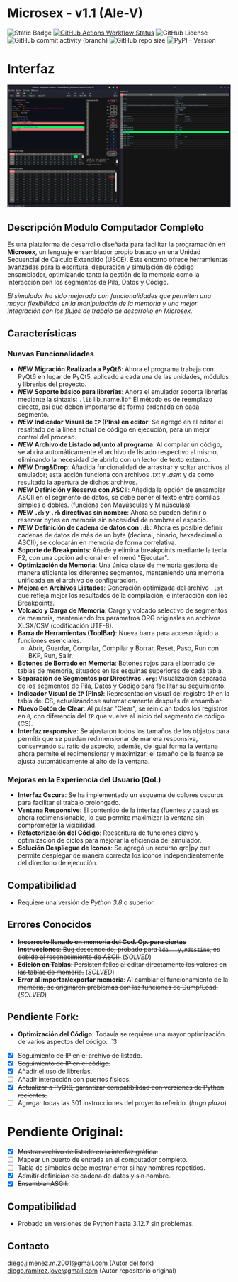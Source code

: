 # Microsex - v1.1 (Ale-V)

![Static Badge](https://img.shields.io/badge/VERSION-v1.1_rev2-brightgreen?style=for-the-badge&logo=json&logoColor=black&label=VERSION&labelColor=white&color=brightgreen)
[![GitHub Actions Workflow Status](https://img.shields.io/github/actions/workflow/status/LeoDAJM/microsex/.github%2Fworkflows%2Fpython-package.yml?branch=master&style=for-the-badge&logo=python&logoColor=white&label=Python%203.8%2B&labelColor=101010)](https://www.python.org/downloads/)
![GitHub License](https://img.shields.io/github/license/LeoDAJM/microsex?style=for-the-badge&logo=conventionalcommits&logoColor=white&label=Licence&labelColor=101010&color=orange)
![GitHub commit activity (branch)](https://img.shields.io/github/commit-activity/w/LeoDAJM/microsex/pyqt6?style=for-the-badge&logo=comma&logoColor=white&label=Commits&labelColor=101010)
![GitHub repo size](https://img.shields.io/github/repo-size/LeoDAJM/microsex?style=for-the-badge&logo=files&logoColor=white&label=SIZE&labelColor=101010)
![PyPI - Version](https://img.shields.io/pypi/v/pyqt6?style=for-the-badge&logo=qt&logoColor=white&label=PyQt6&labelColor=101010)

# Interfaz

![Poster_UI](__img/poster.png?raw=true)

## Descripción Modulo Computador Completo

Es una plataforma de desarrollo diseñada para facilitar la programación en **Microsex**, un lenguaje ensamblador propio basado en una Unidad Secuencial de Cálculo Extendido (USCE). Este entorno ofrece herramientas avanzadas para la escritura, depuración y simulación de código ensamblador, optimizando tanto la gestión de la memoria como la interacción con los segmentos de Pila, Datos y Código.

*El simulador ha sido mejorado con funcionalidades que permiten una mayor flexibilidad en la manipulación de la memoria y una mejor integración con los flujos de trabajo de desarrollo en Microsex.*

## Características

### **Nuevas Funcionalidades**

- ***NEW*** **Migración Realizada a PyQt6**: Ahora el programa trabaja con PyQt6 en lugar de PyQt5, aplicado a cada una de las unidades, módulos y librerías del proyecto. 
- ***NEW*** **Soporte básico para librerías**: Ahora el emulador soporta librerías mediante la sintaxis:
            `.lib` lib_name.lib*
El método es de reemplazo directo, así que deben importarse de forma ordenada en cada segmento.
- ***NEW*** **Indicador Visual de `IP` (PIns) en editor**: Se agregó en el editor el resaltado de la línea actual de código en ejecución, para un mejor control del proceso.
- ***NEW*** **Archivo de Listado adjunto al programa**: Al compilar un código, se abrirá automáticamente el archivo de listado respectivo al mismo, eliminando la necesidad de abrirlo con un lector de texto externo.
- ***NEW*** **Drag&Drop**: Añadida funcionalidad de arrastrar y soltar archivos al emulador; esta acción funciona con archivos *.txt* y *.asm* y da como resultado la apertura de dichos archivos.
- ***NEW*** **Definición y Reserva con ASCII**: Añadida la opción de ensamblar ASCII en el segmento de datos, se debe poner el texto entre comillas simples o dobles. (funciona con Mayúsculas y Minúsculas)
- ***NEW*** **`.db` y `.rb` directivas sin nombre**: Ahora se pueden definir o reservar bytes en memoria sin necesidad de nombrar el espacio.
- ***NEW*** **Definición de cadena de datos con `.db`**: Ahora es posible definir cadenas de datos de más de un byte (decimal, binario, hexadecimal o ASCII), se colocarán en memoria de forma correlativa.
- **Soporte de Breakpoints**: Añade y elimina breakpoints mediante la tecla F2, con una opción adicional en el menú "Ejecutar".
- **Optimización de Memoria**: Una única clase de memoria gestiona de manera eficiente los diferentes segmentos, manteniendo una memoria unificada en el archivo de configuración.
- **Mejora en Archivos Listados**: Generación optimizada del archivo `.lst` que refleja mejor los resultados de la compilación, e interacción con los Breakpoints.
- **Volcado y Carga de Memoria**: Carga y volcado selectivo de segmentos de memoria, manteniendo los parámetros ORG originales en archivos XLSX/CSV (codificación UTF-8).
- **Barra de Herramientas (ToolBar)**: Nueva barra para acceso rápido a funciones esenciales.
    - Abrir, Guardar, Compilar, Compilar y Borrar, Reset, Paso, Run con BKP, Run, Salir.
- **Botones de Borrado en Memoria**: Botones rojos para el borrado de tablas de memoria, situados en las esquinas superiores de cada tabla.
- **Separación de Segmentos por Directivas `.org`**: Visualización separada de los segmentos de Pila, Datos y Código para facilitar su seguimiento.
- **Indicador Visual de `IP` (PIns)**: Representación visual del registro `IP` en la tabla del CS, actualizándose automáticamente después de ensamblar.
- **Nuevo Botón de Clear**: Al pulsar "Clear", se reinician todos los registros en `0`, con diferencia del `IP` que vuelve al inicio del segmento de código (CS).
- **Interfaz responsive**: Se ajustaron todos los tamaños de los objetos para permitir que se puedan redimensionar de manera responsiva, conservando su ratio de aspecto, además, de igual forma la ventana ahora permite el redimensionar y maximizar; el tamaño de la fuente se ajusta automáticamente al alto de la ventana. 

### **Mejoras en la Experiencia del Usuario (QoL)**
- **Interfaz Oscura**: Se ha implementado un esquema de colores oscuros para facilitar el trabajo prolongado.
- **Ventana Responsive**: El contenido de la interfaz (fuentes y cajas) es ahora redimensionable, lo que permite maximizar la ventana sin comprometer la visibilidad.
- **Refactorización del Código**: Reescritura de funciones clave y optimización de ciclos para mejorar la eficiencia del simulador.
- **Solución Despliegue de Iconos**: Se agregó un recurso qrc|py que permite desplegar de manera correcta los iconos independientemente del directorio de ejecución.

## Compatibilidad

- Requiere una versión de *Python 3.8* o superior.

## Errores Conocidos

- ~~**Incorrecto llenado en memoria del Cod. Op. para ciertas instrucciones**: Bug desconocido, probado para `lda	y,#destino`, es debido al reconocimiento de ASCII.~~ (*SOLVED*)
- ~~**Edición en Tablas**: Persisten fallos al editar directamente los valores en las tablas de memoria.~~ (*SOLVED*)
- ~~**Error al importar/exportar memoria**: Al cambiar el funcionamiento de la memoria, se originaron problemas con las funciones de Dump/Load.~~ (*SOLVED*)

## Pendiente Fork:

- **Optimización del Código**: Todavía se requiere una mayor optimización de varios aspectos del código. :´3
- [X] ~~Seguimiento de IP en el archivo de listado.~~
- [X] ~~Seguimiento de IP en el código.~~
- [X] Añadir el uso de librerías.
- [ ] Añadir interacción con puertos físicos.
- [X] ~~Actualizar a PyQt6, garantizar compatibilidad con versiones de Python recientes.~~
- [ ] Agregar todas las 301 instrucciones del proyecto referido. (*largo plazo*)

# Pendiente Original:

- [X] ~~Mostrar archivo de listado en la interfaz gráfica.~~
- [ ] Mapear un puerto de entrada en el computador completo.
- [ ] Tabla de símbolos debe mostrar error si hay nombres repetidos.
- [X] ~~Admitir definición de cadena de datos y sin nombre.~~
- [X] ~~Ensamblar ASCII.~~

## Compatibilidad

- Probado en versiones de Python hasta 3.12.7 sin problemas.

## Contacto

diego.jimenez.m.2001@gmail.com (Autor del fork)
diego.ramirez.jove@gmail.com (Autor repositorio original)
